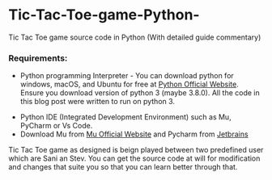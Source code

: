 # Tic-Tac-Toe-game-Python-
Tic Tac Toe game source code in Python (With detailed guide commentary)
### Requirements:

- Python programming Interpreter - You can download python for windows, macOS, and Ubuntu for free at [Python Official Website](https://python.org/download/). Ensure you download version of python 3 (maybe 3.8.0). All the code in this blog post were written to run on python 3.
* Python IDE (Integrated Development Environment) such as Mu, PyCharm or Vs Code.
* Download Mu from [Mu Official Website](https://codewith.mu/) and Pycharm from [Jetbrains](www.jetbrains.com/pycharm/)

Tic Tac Toe game as designed is beign played between two predefined user which are Sani an Stev.
You can get the source code at will for modification and changes that suite you so that you can learn better through that.
